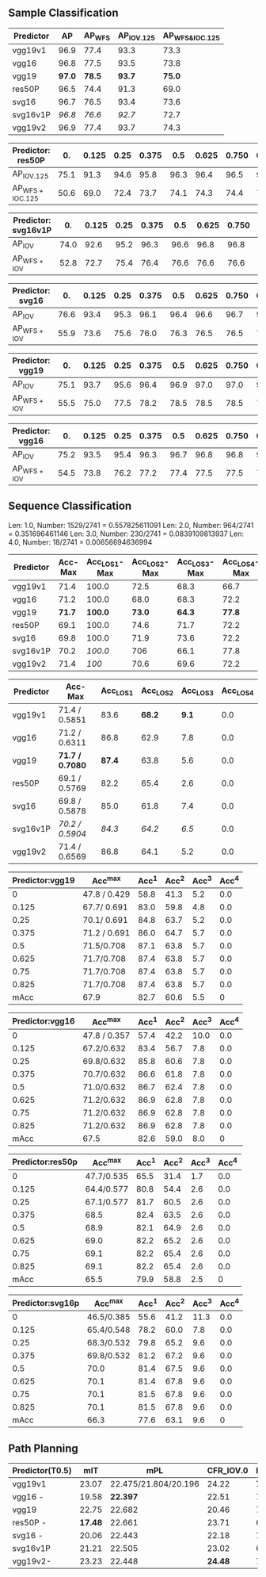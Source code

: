 ## Sample Classification

| Predictor | $\mbox{AP}$ | $\mbox{AP}_{\mbox{WFS}}$ | $\mbox{AP}_{\mbox{IOV.125}}$ | $\mbox{AP}_{\mbox{WFS}\mbox{&}\mbox{IOC.125}}$ |
| --------- | ----------- | ------------------------ | ---------------------------- | ---------------------------------------------- |
| vgg19v1   | 96.9        | 77.4                     | 93.3                         | 73.3                                           |
| vgg16     | 96.8        | 77.5                     | 93.5                         | 73.8                                           |
| vgg19     | **97.0**    | **78.5**                 | **93.7**                     | **75.0**                                       |
| res50P    | 96.5        | 74.4                     | 91.3                         | 69.0                                           |
| svg16     | 96.7        | 76.5                     | 93.4                         | 73.6                                           |
| svg16v1P  | *96.8*      | *76.6*                   | *92.7*                       | 72.7                                           |
| vgg19v2   | 96.9        | 77.4                     | 93.7                         | 74.3                                           |



| Predictor: res50P                       | 0.   | 0.125 | 0.25 | 0.375 | 0.5  | 0.625 | 0.750 | 0.875 | mAP  |
| --------------------------------------- | ---- | ----- | ---- | ----- | ---- | ----- | ----- | ----- | ---- |
| $\mbox{AP}_{\mbox{IOV.125}}$            | 75.1 | 91.3  | 94.6 | 95.8  | 96.3 | 96.4  | 96.5  | 96.5  | 92.8 |
| $\mbox{AP}_{\mbox{WFS}+\mbox{IOC.125}}$ | 50.6 | 69.0  | 72.4 | 73.7  | 74.1 | 74.3  | 74.4  | 74.4  | 70.4 |



| Predictor: svg16v1P                 | 0.   | 0.125 | 0.25 | 0.375 | 0.5  | 0.625 | 0.750 | 0.875 | mAP  |
| ----------------------------------- | ---- | ----- | ---- | ----- | ---- | ----- | ----- | ----- | ---- |
| $\mbox{AP}_{\mbox{IOV}}$            | 74.0 | 92.6  | 95.2 | 96.3  | 96.6 | 96.8  | 96.8  | 96.8  | 93.1 |
| $\mbox{AP}_{\mbox{WFS}+\mbox{IOV}}$ | 52.8 | 72.7  | 75.4 | 76.4  | 76.6 | 76.6  | 76.6  | 76.6  | 73.0 |



| Predictor: svg16                    | 0.   | 0.125 | 0.25 | 0.375 | 0.5  | 0.625 | 0.750 | 0.875 | mAP  |
| ----------------------------------- | ---- | ----- | ---- | ----- | ---- | ----- | ----- | ----- | ---- |
| $\mbox{AP}_{\mbox{IOV}}$            | 76.6 | 93.4  | 95.3 | 96.1  | 96.4 | 96.6  | 96.7  | 96.7  | 93.5 |
| $\mbox{AP}_{\mbox{WFS}+\mbox{IOV}}$ | 55.9 | 73.6  | 75.6 | 76.0  | 76.3 | 76.5  | 76.5  | 76.5  | 73.4 |



| Predictor: vgg19                    | 0.   | 0.125 | 0.25 | 0.375 | 0.5  | 0.625 | 0.750 | 0.875 | mAP  |
| ----------------------------------- | ---- | ----- | ---- | ----- | ---- | ----- | ----- | ----- | ---- |
| $\mbox{AP}_{\mbox{IOV}}$            | 75.1 | 93.7  | 95.6 | 96.4  | 96.9 | 97.0  | 97.0  | 97.0  | 93.6 |
| $\mbox{AP}_{\mbox{WFS}+\mbox{IOV}}$ | 55.5 | 75.0  | 77.5 | 78.2  | 78.5 | 78.5  | 78.5  | 78.5  | 75.0 |



| Predictor: vgg16                    | 0.   | 0.125 | 0.25 | 0.375 | 0.5  | 0.625 | 0.750 | 0.875 | mAP  |
| ----------------------------------- | ---- | ----- | ---- | ----- | ---- | ----- | ----- | ----- | ---- |
| $\mbox{AP}_{\mbox{IOV}}$            | 75.2 | 93.5  | 95.4 | 96.3  | 96.7 | 96.8  | 96.8  | 96.8  | 93.4 |
| $\mbox{AP}_{\mbox{WFS}+\mbox{IOV}}$ | 54.5 | 73.8  | 76.2 | 77.2  | 77.4 | 77.5  | 77.5  | 77.5  | 74.0 |



## Sequence Classification

Len: 1.0, Number: 1529/2741 = 0.557825611091
Len: 2.0, Number: 964/2741 = 0.351696461146
Len: 3.0, Number: 230/2741 = 0.0839109813937
Len: 4.0, Number: 18/2741 = 0.00656694636994

| Predictor | $\mbox{Acc}$-Max | $\mbox{Acc}_{\mbox{LOS1}}$-Max | $\mbox{Acc}_{\mbox{LOS2}}$-Max | $\mbox{Acc}_{\mbox{LOS3}}$-Max | $\mbox{Acc}_{\mbox{LOS4}}$-Max |
| --------- | ---------------- | ------------------------------ | ------------------------------ | ------------------------------ | ------------------------------ |
| vgg19v1   | 71.4             | 100.0                          | 72.5                           | 68.3                           | 66.7                           |
| vgg16     | 71.2             | 100.0                          | 68.0                           | 68.3                           | 72.2                           |
| vgg19     | **71.7**         | **100.0**                      | **73.0**                       | **64.3**                       | **77.8**                       |
| res50P    | 69.1             | 100.0                          | 74.6                           | 71.7                           | 72.2                           |
| svg16     | 69.8             | 100.0                          | 71.9                           | 73.6                           | 72.2                           |
| svg16v1P  | 70.2             | *100.0*                        | 706                            | 66.1                           | 77.8                           |
| vgg19v2   | 71.4             | *100*                          | 70.6                           | 69.6                           | 72.2                           |



| Predictor | $\mbox{Acc}$-Max​  | $\mbox{Acc}_{\mbox{LOS1}}$ | $\mbox{Acc}_{\mbox{LOS2}}$ | $\mbox{Acc}_{\mbox{LOS3}}$ | $\mbox{Acc}_{\mbox{LOS4}}$ |
| --------- | ----------------- | -------------------------- | -------------------------- | -------------------------- | -------------------------- |
| vgg19v1   | 71.4 / 0.5851     | 83.6                       | **68.2**                   | **9.1**                    | 0.0                        |
| vgg16     | 71.2 / 0.6311     | 86.8                       | 62.9                       | 7.8                        | 0.0                        |
| vgg19     | **71.7 / 0.7080** | **87.4**                   | 63.8                       | 5.6                        | 0.0                        |
| res50P    | 69.1 / 0.5769     | 82.2                       | 65.4                       | 2.6                        | 0.0                        |
| svg16     | 69.8 / 0.5878     | 85.0                       | 61.8                       | 7.4                        | 0.0                        |
| svg16v1P  | *70.2 / 0.5904*   | *84.3*                     | *64.2*                     | *6.5*                      | 0.0                        |
| vgg19v2   | 71.4 / 0.6569     | 86.8                       | 64.1                       | 5.2                        | 0.0                        |





| Predictor:vgg19 | $\mbox{Acc}^\mbox{max}$ | $\mbox{Acc}^1$ | $\mbox{Acc}^2$ | $\mbox{Acc}^3$ | $\mbox{Acc}^4$ |
| --------------- | ----------------------- | -------------- | -------------- | -------------- | -------------- |
| 0               | 47.8 / 0.429            | 58.8           | 41.3           | 5.2            | 0.0            |
| 0.125           | 67.7/ 0.691             | 83.0           | 59.8           | 4.8            | 0.0            |
| 0.25            | 70.1/ 0.691             | 84.8           | 63.7           | 5.2            | 0.0            |
| 0.375           | 71.2 / 0.691            | 86.0           | 64.7           | 5.7            | 0.0            |
| 0.5             | 71.5/0.708              | 87.1           | 63.8           | 5.7            | 0.0            |
| 0.625           | 71.7/0.708              | 87.4           | 63.8           | 5.7            | 0.0            |
| 0.75            | 71.7/0.708              | 87.4           | 63.8           | 5.7            | 0.0            |
| 0.825           | 71.7/0.708              | 87.4           | 63.8           | 5.7            | 0.0            |
| mAcc            | 67.9                    | 82.7           | 60.6           | 5.5            | 0              |



| Predictor:vgg16 | $\mbox{Acc}^\mbox{max}$ | $\mbox{Acc}^1$ | $\mbox{Acc}^2$ | $\mbox{Acc}^3$ | $\mbox{Acc}^4$ |
| --------------- | ----------------------- | -------------- | -------------- | -------------- | -------------- |
| 0               | 47.8 / 0.357            | 57.4           | 42.2           | 10.0           | 0.0            |
| 0.125           | 67.2/0.632              | 83.4           | 56.7           | 7.8            | 0.0            |
| 0.25            | 69.8/0.632              | 85.8           | 60.6           | 7.8            | 0.0            |
| 0.375           | 70.7/0.632              | 86.6           | 61.8           | 7.8            | 0.0            |
| 0.5             | 71.0/0.632              | 86.7           | 62.4           | 7.8            | 0.0            |
| 0.625           | 71.2/0.632              | 86.9           | 62.8           | 7.8            | 0.0            |
| 0.75            | 71.2/0.632              | 86.9           | 62.8           | 7.8            | 0.0            |
| 0.825           | 71.2/0.632              | 86.9           | 62.8           | 7.8            | 0.0            |
| mAcc            | 67.5                    | 82.6           | 59.0           | 8.0            | 0              |



| Predictor:res50p | $\mbox{Acc}^\mbox{max}$ | $\mbox{Acc}^1$ | $\mbox{Acc}^2$ | $\mbox{Acc}^3$ | $\mbox{Acc}^4$ |
| ---------------- | ----------------------- | -------------- | -------------- | -------------- | -------------- |
| 0                | 47.7/0.535              | 65.5           | 31.4           | 1.7            | 0.0            |
| 0.125            | 64.4/0.577              | 80.8           | 54.4           | 2.6            | 0.0            |
| 0.25             | 67.1/0.577              | 81.7           | 60.5           | 2.6            | 0.0            |
| 0.375            | 68.5                    | 82.4           | 63.5           | 2.6            | 0.0            |
| 0.5              | 68.9                    | 82.1           | 64.9           | 2.6            | 0.0            |
| 0.625            | 69.0                    | 82.2           | 65.2           | 2.6            | 0.0            |
| 0.75             | 69.1                    | 82.2           | 65.4           | 2.6            | 0.0            |
| 0.825            | 69.1                    | 82.2           | 65.4           | 2.6            | 0.0            |
| mAcc             | 65.5                    | 79.9           | 58.8           | 2.5            | 0              |



| Predictor:svg16p | $\mbox{Acc}^\mbox{max}$ | $\mbox{Acc}^1$ | $\mbox{Acc}^2$ | $\mbox{Acc}^3$ | $\mbox{Acc}^4$ |
| ---------------- | ----------------------- | -------------- | -------------- | -------------- | -------------- |
| 0                | 46.5/0.385              | 55.6           | 41.2           | 11.3           | 0.0            |
| 0.125            | 65.4/0.548              | 78.2           | 60.0           | 7.8            | 0.0            |
| 0.25             | 68.3/0.532              | 79.8           | 65.2           | 9.6            | 0.0            |
| 0.375            | 69.8/0.532              | 81.2           | 67.2           | 9.6            | 0.0            |
| 0.5              | 70.0                    | 81.4           | 67.5           | 9.6            | 0.0            |
| 0.625            | 70.1                    | 81.4           | 67.8           | 9.6            | 0.0            |
| 0.75             | 70.1                    | 81.5           | 67.8           | 9.6            | 0.0            |
| 0.825            | 70.1                    | 81.5           | 67.8           | 9.6            | 0.0            |
| mAcc             | 66.3                    | 77.6           | 63.1           | 9.6            | 0              |



## Path Planning

| Predictor(T0.5) | mIT       | mPL                  | CFR_IOV.0 | IOV.125   | IOV.25 | IOV.50    | IOV(Max/Mean)       |
| --------------- | --------- | -------------------- | --------- | --------- | ------ | --------- | ------------------- |
| vgg19v1         | 23.07     | 22.475/21.804/20.196 | 24.22     | **73.04** | 86.50  | 93.83     | 2.82@6045/0.124     |
| vgg16 -         | 19.58     | **22.397**           | 22.51     | 72.71     | 86.39  | 95.15     | **1.95@6025/0.117** |
| vgg19           | 22.75     | 22.682               | 20.46     | 70.89     | 84.53  | 93.80     | 2.41@6045/0.133     |
| res50P -        | **17.48** | 22.661               | 23.71     | 65.34     | 79.50  | 91.03     | 3.85@457/0.162      |
| svg16 -         | 20.06     | 22.443               | 22.18     | 71.32     | 85.04  | 94.56     | 2.79@6045/0.122     |
| svg16v1P        | 21.21     | 22.505               | 23.02     | 69.21     | 82.96  | 93.58     | 2.35@639/0.134      |
| vgg19v2-        | 23.23     | 22.448               | **24.48** | 72.38     | 85.81  | **95.29** | 2.45@523/0.116      |